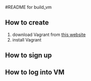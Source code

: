 #README for build_vm

How to create
-----
1. download Vagrant from [this website](https://www.vagrantup.com/)
2. install Vagrant


How to sign up
-----

How to log into VM
-----
